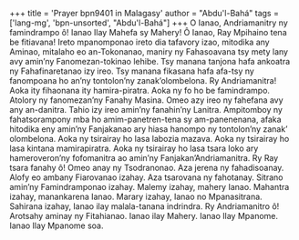 +++
title = 'Prayer bpn9401 in Malagasy'
author = "Abdu'l-Bahá"
tags = ['lang-mg', 'bpn-unsorted', "Abdu'l-Bahá"]
+++
O Ianao, Andriamanitry ny famindrampo ô! Ianao Ilay Mahefa sy Mahery! Ô Ianao, Ray Mpihaino tena be fitiavana! Ireto mpanomponao ireto dia tafavory izao, mitodika any Aminao, mitalaho eo an-Tokonanao, maniry ny Fahasoavana tsy mety lany avy amin’ny Fanomezan-tokinao lehibe. Tsy manana tanjona hafa ankoatra ny Fahafinaretanao izy ireo. Tsy manana fikasana hafa afa-tsy ny fanompoana ho an’ny tontolon’ny zanak’olombelona.
Ry Andriamanitra! Aoka ity fihaonana ity hamira-piratra. Aoka ny fo ho be famindrampo. Atolory ny fanomezan’ny Fanahy Masina. Omeo azy ireo ny fahefana avy any an-danitra. Tahio izy ireo amin’ny fanahin’ny Lanitra. Ampitomboy ny fahatsorampony mba ho amim-panetren-tena sy am-panenenana, afaka hitodika eny amin’ny Fanjakanao ary hiasa hanompo ny tontolon’ny zanak’ olombelona.
Aoka ny tsirairay ho lasa labozia mazava. Aoka ny tsirairay ho lasa kintana mamirapiratra. Aoka ny tsirairay ho lasa tsara loko ary hameroveron’ny fofomanitra ao amin’ny Fanjakan’Andriamanitra.
Ry Ray tsara fanahy ô! Omeo anay ny Tsodranonao. Aza jerena ny fahadisoanay. Alofy eo ambany Fiarovanao izahay. Aza tsarovana ny fahotanay. Sitrano amin’ny Famindramponao izahay.
Malemy izahay, mahery Ianao. Mahantra izahay, manankarena Ianao. Marary izahay, Ianao no Mpanasitrana.  Sahirana izahay, Ianao ilay malala-tanana indrindra. 
Ry Andriamanitro ô! Arotsahy aminay ny Fitahianao.
Ianao ilay Mahery. Ianao Ilay Mpanome. Ianao Ilay Mpanome soa.
